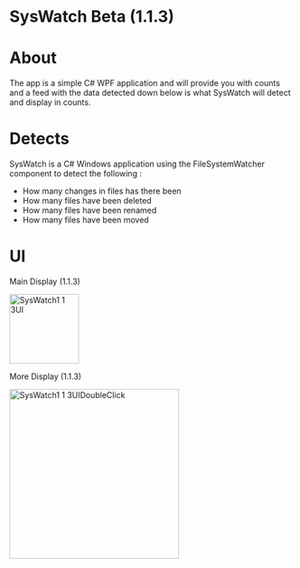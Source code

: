 # SysWatch Beta (1.1.3)

# About
The app is a simple C# WPF application and will provide you with counts and a feed with the data detected down below is what SysWatch will detect and display in counts.

# Detects
SysWatch is a C# Windows application using the FileSystemWatcher component to detect the following :

  - How many changes in files has there been
  - How many files have been deleted
  - How many files have been renamed
  - How many files have been moved

# UI
Main Display (1.1.3)

<img width="123" alt="SysWatch1 1 3UI" src="https://user-images.githubusercontent.com/48844761/156912745-b371782a-a334-4049-ac96-52ab5ed141a3.PNG">


More Display (1.1.3)

<img width="300" alt="SysWatch1 1 3UIDoubleClick" src="https://user-images.githubusercontent.com/48844761/156912768-9e877ccd-030e-4f5d-84fd-efe027a8d4d8.PNG">
